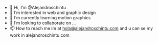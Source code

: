 - 👋 Hi, I’m @Alejandroschintu
- 👀 I’m interested in web and graphic design
- 🌱 I’m currently learning motion graphics
- 💞️ I’m looking to collaborate on ...
- 📫 How to reach me im at hola@alejandroschintu.com and u can se my work in alejandroschintu.com

<!---
Alejandroschintu/Alejandroschintu is a ✨ special ✨ repository because its `README.md` (this file) appears on your GitHub profile.
You can click the Preview link to take a look at your changes.
--->
